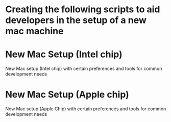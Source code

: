 # Creating the following scripts to aid developers in the setup of a new mac machine

# New Mac Setup (Intel chip)
New Mac setup (Intel chip) with certain preferences and tools for common development needs

# New Mac Setup (Apple chip)
New Mac setup (Apple Chip) with certain preferences and tools for common development needs
